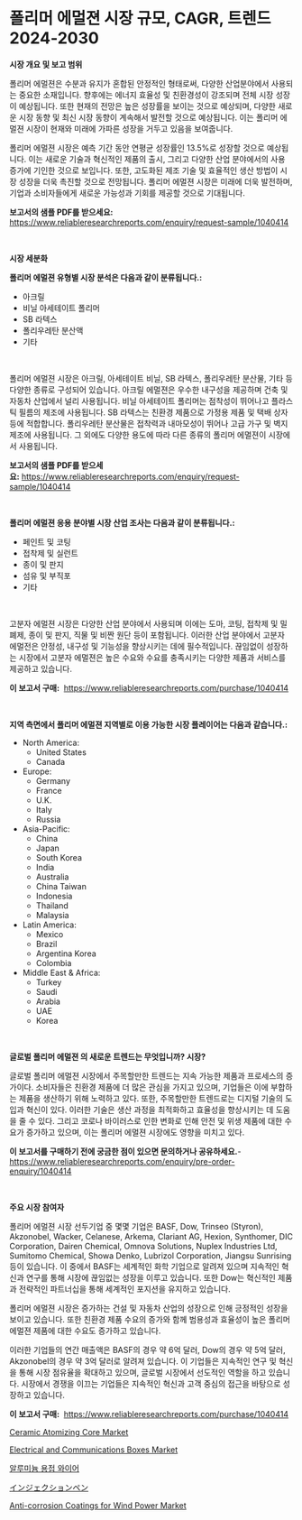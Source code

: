 <p><h1>폴리머 에멀젼 시장 규모, CAGR, 트렌드 2024-2030</h1></p><p><strong>시장 개요 및 보고 범위</strong></p>
<p><p>폴리머 에멀젼은 수분과 유지가 혼합된 안정적인 형태로써, 다양한 산업분야에서 사용되는 중요한 소재입니다. 향후에는 에너지 효율성 및 친환경성이 강조되며 전체 시장 성장이 예상됩니다. 또한 현재의 전망은 높은 성장률을 보이는 것으로 예상되며, 다양한 새로운 시장 동향 및 최신 시장 동향이 계속해서 발전할 것으로 예상됩니다. 이는 폴리머 에멀젼 시장이 현재와 미래에 가파른 성장을 거두고 있음을 보여줍니다.</p><p>폴리머 에멀젼 시장은 예측 기간 동안 연평균 성장률인 13.5%로 성장할 것으로 예상됩니다. 이는 새로운 기술과 혁신적인 제품의 출시, 그리고 다양한 산업 분야에서의 사용 증가에 기인한 것으로 보입니다. 또한, 고도화된 제조 기술 및 효율적인 생산 방법이 시장 성장을 더욱 촉진할 것으로 전망됩니다. 폴리머 에멀젼 시장은 미래에 더욱 발전하며, 기업과 소비자들에게 새로운 가능성과 기회를 제공할 것으로 기대됩니다.</p></p>
<p><strong>보고서의 샘플 PDF를 받으세요:</strong> <a href="https://www.reliableresearchreports.com/enquiry/request-sample/1040414">https://www.reliableresearchreports.com/enquiry/request-sample/1040414</a></p>
<p>&nbsp;</p>
<p><strong>시장 세분화</strong></p>
<p><strong>폴리머 에멀젼 유형별 시장 분석은 다음과 같이 분류됩니다.:</strong></p>
<p><ul><li>아크릴</li><li>비닐 아세테이트 폴리머</li><li>SB 라텍스</li><li>폴리우레탄 분산액</li><li>기타</li></ul></p>
<p>&nbsp;</p>
<p><p>폴리머 에멀젼 시장은 아크릴, 아세테이트 비닐, SB 라텍스, 폴리우레탄 분산물, 기타 등 다양한 종류로 구성되어 있습니다. 아크릴 에멀젼은 우수한 내구성을 제공하며 건축 및 자동차 산업에서 널리 사용됩니다. 비닐 아세테이트 폴리머는 점착성이 뛰어나고 플라스틱 필름의 제조에 사용됩니다. SB 라텍스는 친환경 제품으로 가정용 제품 및 택배 상자 등에 적합합니다. 폴리우레탄 분산물은 접착력과 내마모성이 뛰어나 고급 가구 및 벽지 제조에 사용됩니다. 그 외에도 다양한 용도에 따라 다른 종류의 폴리머 에멀젼이 시장에서 사용됩니다.</p></p>
<p><strong>보고서의 샘플 PDF를 받으세요:</strong>&nbsp;<a href="https://www.reliableresearchreports.com/enquiry/request-sample/1040414">https://www.reliableresearchreports.com/enquiry/request-sample/1040414</a></p>
<p>&nbsp;</p>
<p><strong> 폴리머 에멀젼 응용 분야별 시장 산업 조사는 다음과 같이 분류됩니다.:</strong></p>
<p><ul><li>페인트 및 코팅</li><li>접착제 및 실런트</li><li>종이 및 판지</li><li>섬유 및 부직포</li><li>기타</li></ul></p>
<p>&nbsp;</p>
<p><p>고분자 에멀젼 시장은 다양한 산업 분야에서 사용되며 이에는 도마, 코팅, 접착제 및 밀폐제, 종이 및 판지, 직물 및 비짠 원단 등이 포함됩니다. 이러한 산업 분야에서 고분자 에멀전은 안정성, 내구성 및 기능성을 향상시키는 데에 필수적입니다. 끊임없이 성장하는 시장에서 고분자 에멀젼은 높은 수요와 수요를 충족시키는 다양한 제품과 서비스를 제공하고 있습니다.</p></p>
<p><strong>이 보고서 구매:</strong>&nbsp; <a href="https://www.reliableresearchreports.com/purchase/1040414">https://www.reliableresearchreports.com/purchase/1040414</a></p>
<p>&nbsp;</p>
<p><strong>지역 측면에서 폴리머 에멀젼 지역별로 이용 가능한 시장 플레이어는 다음과 같습니다.:</strong></p>
<p><ul>
    <li>
        North America:
        <ul>
            <li>United States</li>
            <li>Canada</li>
        </ul>
    </li>
    <li>
        Europe:
        <ul>
            <li>Germany</li>
            <li>France</li>
            <li>U.K.</li>
            <li>Italy</li>
            <li>Russia</li>
        </ul>
    </li>
    <li>
        Asia-Pacific:
        <ul>
            <li>China</li>
            <li>Japan</li>
            <li>South Korea</li>
            <li>India</li>
            <li>Australia</li>
            <li>China Taiwan</li>
            <li>Indonesia</li>
            <li>Thailand</li>
            <li>Malaysia</li>
        </ul>
    </li>
    <li>
        Latin America:
        <ul>
            <li>Mexico</li>
            <li>Brazil</li>
            <li>Argentina Korea</li>
            <li>Colombia</li>
        </ul>
    </li>
    <li>
        Middle East & Africa:
        <ul>
            <li>Turkey</li>
            <li>Saudi</li>
            <li>Arabia</li>
            <li>UAE</li>
            <li>Korea</li>
        </ul>
    </li>
    </ul></p>
<p>&nbsp;</p>
<p><strong>글로벌 폴리머 에멀젼 의 새로운 트렌드는 무엇입니까? 시장?</strong></p>
<p><p>글로벌 폴리머 에멀젼 시장에서 주목할만한 트렌드는 지속 가능한 제품과 프로세스의 증가이다. 소비자들은 친환경 제품에 더 많은 관심을 가지고 있으며, 기업들은 이에 부합하는 제품을 생산하기 위해 노력하고 있다. 또한, 주목할만한 트렌드로는 디지털 기술의 도입과 혁신이 있다. 이러한 기술은 생산 과정을 최적화하고 효율성을 향상시키는 데 도움을 줄 수 있다. 그리고 코로나 바이러스로 인한 변화로 인해 안전 및 위생 제품에 대한 수요가 증가하고 있으며, 이는 폴리머 에멀젼 시장에도 영향을 미치고 있다.</p></p>
<p><strong>이 보고서를 구매하기 전에 궁금한 점이 있으면 문의하거나 공유하세요.</strong>- <a href="https://www.reliableresearchreports.com/enquiry/pre-order-enquiry/1040414">https://www.reliableresearchreports.com/enquiry/pre-order-enquiry/1040414</a></p>
<p>&nbsp;</p>
<p><strong>주요 시장 참여자</strong></p>
<p><p>폴리머 에멀젼 시장 선두기업 중 몇몇 기업은 BASF, Dow, Trinseo (Styron), Akzonobel, Wacker, Celanese, Arkema, Clariant AG, Hexion, Synthomer, DIC Corporation, Dairen Chemical, Omnova Solutions, Nuplex Industries Ltd, Sumitomo Chemical, Showa Denko, Lubrizol Corporation, Jiangsu Sunrising 등이 있습니다. 이 중에서 BASF는 세계적인 화학 기업으로 알려져 있으며 지속적인 혁신과 연구를 통해 시장에 끊임없는 성장을 이루고 있습니다. 또한 Dow는 혁신적인 제품과 전략적인 파트너십을 통해 세계적인 포지션을 유지하고 있습니다.</p><p>폴리머 에멀젼 시장은 증가하는 건설 및 자동차 산업의 성장으로 인해 긍정적인 성장을 보이고 있습니다. 또한 친환경 제품 수요의 증가와 함께 범용성과 효율성이 높은 폴리머 에멀젼 제품에 대한 수요도 증가하고 있습니다.</p><p>이러한 기업들의 연간 매출액은 BASF의 경우 약 6억 달러, Dow의 경우 약 5억 달러, Akzonobel의 경우 약 3억 달러로 알려져 있습니다. 이 기업들은 지속적인 연구 및 혁신을 통해 시장 점유율을 확대하고 있으며, 글로벌 시장에서 선도적인 역할을 하고 있습니다. 시장에서 경쟁을 이끄는 기업들은 지속적인 혁신과 고객 중심의 접근을 바탕으로 성장하고 있습니다.</p></p>
<p><strong>이 보고서 구매:</strong>&nbsp;&nbsp;<a href="https://www.reliableresearchreports.com/purchase/1040414">https://www.reliableresearchreports.com/purchase/1040414</a></p>
<p><p><a href="https://github.com/gulaimolin/Market-Research-Report-List-3/blob/main/ceramic-atomizing-core-market.md">Ceramic Atomizing Core Market</a></p><p><a href="https://issuu.com/reportprime-2/docs/electrical-and-communications-boxes-market-size-20">Electrical and Communications Boxes Market</a></p><p><a href="https://medium.com/@mujgankortalih/%EC%95%8C%EB%A3%A8%EB%AF%B8%EB%8A%84%EC%9A%A9-%EC%9A%A9%EC%A0%91-%EC%99%80%EC%9D%B4%EC%96%B4-%EC%8B%9C%EC%9E%A5%EC%9D%80-%EC%8B%9C%EC%9E%A5-%EC%A0%90%EC%9C%A0%EC%9C%A8-%EC%8B%9C%EC%9E%A5-%ED%8A%B8%EB%A0%8C%EB%93%9C-%EB%B0%8F-%EC%8B%9C%EC%9E%A5-%EC%84%B1%EC%9E%A5%EC%97%90-%EB%8C%80%ED%95%9C-%EC%A0%95%EB%B3%B4%EB%A5%BC-%EC%A0%9C%EA%B3%B5%ED%95%A9%EB%8B%88%EB%8B%A4-358c512c3dad">알루미늄 용접 와이어</a></p><p><a href="https://github.com/oqxogxyvqe90775/Market-Research-Report-List-1/blob/main/3422059486.md">インジェクションペン</a></p><p><a href="https://github.com/mauripalmi/Market-Research-Report-List-2/blob/main/anti-corrosion-coatings-for-wind-power-market.md">Anti-corrosion Coatings for Wind Power Market</a></p></p>
